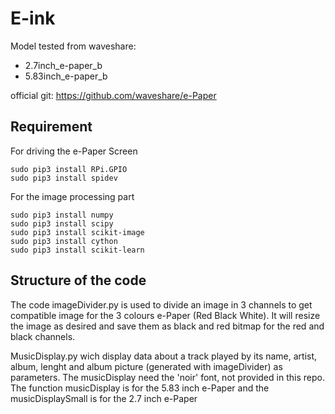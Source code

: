 # E-ink

Model tested from waveshare:
- 2.7inch_e-paper_b 
- 5.83inch_e-paper_b

official git:
https://github.com/waveshare/e-Paper

## Requirement

For driving the e-Paper Screen
```
sudo pip3 install RPi.GPIO
sudo pip3 install spidev
```

For the image processing part
```
sudo pip3 install numpy
sudo pip3 install scipy
sudo pip3 install scikit-image
sudo pip3 install cython
sudo pip3 install scikit-learn
```

## Structure of the code

The code imageDivider.py is used to divide an image in 3 channels to get compatible image for the 3 colours e-Paper (Red Black White). It will resize the image as desired and save them as black and red bitmap for the red and black channels.

MusicDisplay.py wich display data about a track played by its name, artist, album, lenght and album picture (generated with imageDivider) as parameters. The musicDisplay need the 'noir' font, not provided in this repo. The function musicDisplay is for the 5.83 inch e-Paper and the musicDisplaySmall is for the 2.7 inch e-Paper